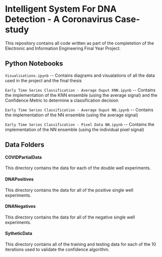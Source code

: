 # Intelligent System For DNA Detection - A Coronavirus Case-study
This repository contains all code written as part of the completetion of the Electronic and Information Engineering Final Year Project. 

## Python Notebooks
`Visualisations.ipynb` -- Contains diagrams and visualations of all the data used in the project and the final thesis

`Early Time Series Classification - Average Ouput KNN.ipynb` -- Contains the implementation of the KNN ensemble (using the average signal) and the Confidence Metric to determine a classification decision

`Early Time Series Classification - Average Ouput NN.ipynb` -- Contains the implementation of the NN ensemble (using the average signal)

`Early Time Series Classification - Pixel Data NN.ipynb` -- Contains the implementation of the NN ensemble (using the individual pixel signal)

## Data Folders
#### COVIDPartialData
This directory contains the data for each of the double well experiments.

#### DNAPositives
This directory contains the data for all of the positive single well experiments.

#### DNANegatives
This directory contains the data for all of the negative single well experiments.

#### SytheticData
This directory contains all of the training and testing data for each of the 10 iterations used to validate the confidence algorithm.
